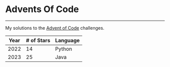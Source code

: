 # Advents Of Code

---

My solutions to the [Advent of Code](https://adventofcode.com/) challenges.

| Year | # of Stars | Language |
| ---- | ---------- | -------- |
| 2022 | 14         | Python   |
| 2023 | 25         | Java     |
